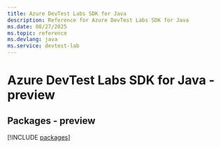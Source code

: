 ```yaml
---
title: Azure DevTest Labs SDK for Java
description: Reference for Azure DevTest Labs SDK for Java
ms.date: 08/27/2025
ms.topic: reference
ms.devlang: java
ms.service: devtest-lab
---
```

# Azure DevTest Labs SDK for Java - preview
## Packages - preview
[!INCLUDE [packages](devtest-labs-index.md)]